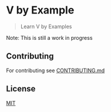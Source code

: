 # V by Example

> Learn V by Examples

Note: This is still a work in progress

## Contributing

For contributing see [CONTRIBUTING.md](CONTRIBUTING.md)

## License

[MIT](LICENSE)
